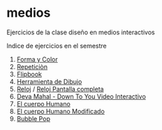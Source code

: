 # medios
Ejercicios de la clase diseño en medios interactivos 

Indice de ejercicios en el semestre

1. [Forma y Color](https://s-rozo.github.io/mediosInteractivos/01)
2. [Repeticiòn](https://s-rozo.github.io/mediosInteractivos/02)
3. [Flipbook](https://s-rozo.github.io/mediosInteractivos/03)
4. [Herramienta de Dibujo](https://s-rozo.github.io/mediosInteractivos/04)
5. [Reloj](https://s-rozo.github.io/mediosInteractivos/05)  /  [Reloj Pantalla completa](https://s-rozo.github.io/mediosInteractivos/05.2)
6. [Deva Mahal - Down To You Video Interactivo](https://s-rozo.github.io/mediosInteractivos/06)
7. [El cuerpo Humano](https://s-rozo.github.io/mediosInteractivos/07)
8. [El cuerpo Humano Modificado](https://s-rozo.github.io/mediosInteractivos/08)
9. [Bubble Pop](https://s-rozo.github.io/mediosInteractivos/09)
